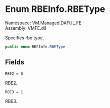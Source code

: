 # <a id="VM_Managed_DAFUL_FE_RBEInfo_RBEType"></a> Enum RBEInfo.RBEType

Namespace: [VM.Managed.DAFUL.FE](VM.Managed.DAFUL.FE.md)  
Assembly: VMFE.dll  

Specifies rbe type.

```csharp
public enum RBEInfo.RBEType
```

## Fields

`RBE2 = 0` 

RBE2.



`RBE3 = 1` 

RBE3.



